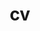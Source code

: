 ---
layout: cv
permalink: /cv/
title: cv
nav: true
nav_order: 5
cv_pdf: ghritachi_mahajani_resume.pdf
description: 
toc:
  sidebar: left
---